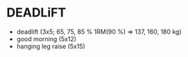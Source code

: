 # DEADLiFT
* deadlift (3x5; 65, 75, 85 % 1RM(90 %) => 137, 160, 180 kg)
* good morning (5x12)
* hanging leg raise (5x15)

